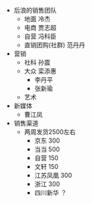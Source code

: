 - 后浪的销售团队
    - 地面 冷杰
    - 电商 贾志超
    - 自营 冯科臣
    - 直销团购(社群) 范丹丹
- 营销
    - 社科 孙震
    - 大众 栾添惠
        - 李丹平
        - 张新瑜
    - 艺术
- 新媒体
    - 曹江凤
- 销售渠道
    - 两周发货2500左右
        - 京东  300
        - 当当 500
        - 自营 150
        - 文轩 150
        - 江苏凤凰 300
        - 浙江 300 
        - 四川新华 ？
